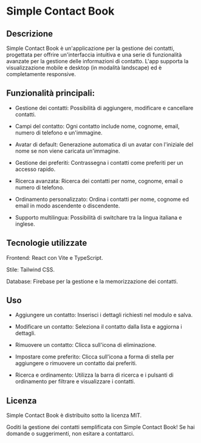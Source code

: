 # Simple Contact Book

## Descrizione

Simple Contact Book è un'applicazione per la gestione dei contatti, progettata per offrire un'interfaccia intuitiva e una serie di funzionalità avanzate per la gestione delle informazioni di contatto. L'app supporta la visualizzazione mobile e desktop (in modalità landscape) ed è completamente responsive.

## Funzionalità principali:

- Gestione dei contatti: Possibilità di aggiungere, modificare e cancellare contatti.

- Campi del contatto: Ogni contatto include nome, cognome, email, numero di telefono e un'immagine.

- Avatar di default: Generazione automatica di un avatar con l'iniziale del nome se non viene caricata un'immagine.

- Gestione dei preferiti: Contrassegna i contatti come preferiti per un accesso rapido.

- Ricerca avanzata: Ricerca dei contatti per nome, cognome, email o numero di telefono.

- Ordinamento personalizzato: Ordina i contatti per nome, cognome ed email in modo ascendente o discendente.

- Supporto multilingua: Possibilità di switchare tra la lingua italiana e inglese.

## Tecnologie utilizzate

Frontend: React con Vite e TypeScript.

Stile: Tailwind CSS.

Database: Firebase per la gestione e la memorizzazione dei contatti.

## Uso

- Aggiungere un contatto: Inserisci i dettagli richiesti nel modulo e salva.

- Modificare un contatto: Seleziona il contatto dalla lista e aggiorna i dettagli.

- Rimuovere un contatto: Clicca sull'icona di eliminazione.

- Impostare come preferito: Clicca sull'icona a forma di stella per aggiungere o rimuovere un contatto dai preferiti.

- Ricerca e ordinamento: Utilizza la barra di ricerca e i pulsanti di ordinamento per filtrare e visualizzare i contatti.

## Licenza

Simple Contact Book è distribuito sotto la licenza MIT.

Goditi la gestione dei contatti semplificata con Simple Contact Book! Se hai domande o suggerimenti, non esitare a contattarci.
